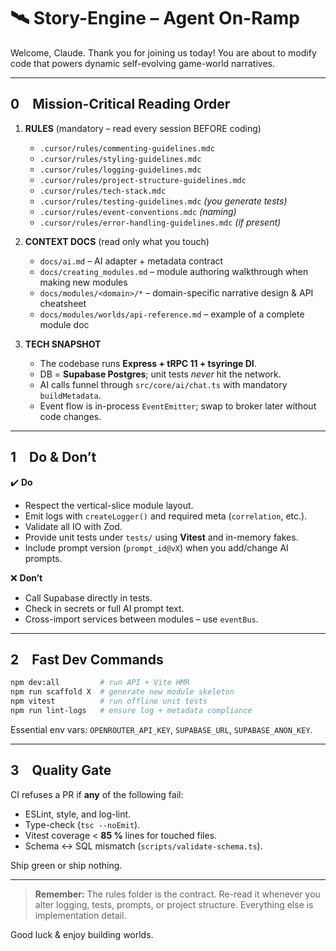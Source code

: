 # 🛰️ Story-Engine – Agent On-Ramp

Welcome, Claude. Thank you for joining us today!
You are about to modify code that powers dynamic self-evolving game-world narratives.

---

## 0 Mission-Critical Reading Order

1. **RULES** (mandatory – read every session BEFORE coding)  
   * `.cursor/rules/commenting-guidelines.mdc`  
   * `.cursor/rules/styling-guidelines.mdc`  
   * `.cursor/rules/logging-guidelines.mdc`  
   * `.cursor/rules/project-structure-guidelines.mdc`  
   * `.cursor/rules/tech-stack.mdc`  
   * `.cursor/rules/testing-guidelines.mdc` _(you generate tests)_  
   * `.cursor/rules/event-conventions.mdc` _(naming)_  
   * `.cursor/rules/error-handling-guidelines.mdc` _(if present)_

2. **CONTEXT DOCS** (read only what you touch)  
   * `docs/ai.md` – AI adapter + metadata contract  
   * `docs/creating_modules.md` – module authoring walkthrough when making new modules
   * `docs/modules/<domain>/*` – domain-specific narrative design & API cheatsheet  
   * `docs/modules/worlds/api-reference.md` – example of a complete module doc

3. **TECH SNAPSHOT**  
   * The codebase runs **Express + tRPC 11 + tsyringe DI**.  
   * DB = **Supabase Postgres**; unit tests _never_ hit the network.  
   * AI calls funnel through `src/core/ai/chat.ts` with mandatory `buildMetadata`.  
   * Event flow is in-process `EventEmitter`; swap to broker later without code changes.

---

## 1 Do & Don’t

✔️ **Do**

* Respect the vertical-slice module layout.  
* Emit logs with `createLogger()` and required meta (`correlation`, etc.).  
* Validate all IO with Zod.  
* Provide unit tests under `tests/` using **Vitest** and in-memory fakes.  
* Include prompt version (`prompt_id@vX`) when you add/change AI prompts.

❌ **Don’t**

* Call Supabase directly in tests.  
* Check in secrets or full AI prompt text.  
* Cross-import services between modules – use `eventBus`.

---

## 2 Fast Dev Commands

```bash
npm dev:all         # run API + Vite HMR
npm run scaffold X  # generate new module skeleton
npm vitest          # run offline unit tests
npm run lint-logs   # ensure log + metadata compliance
````

Essential env vars: `OPENROUTER_API_KEY`, `SUPABASE_URL`, `SUPABASE_ANON_KEY`.

---

## 3 Quality Gate

CI refuses a PR if **any** of the following fail:

* ESLint, style, and log-lint.
* Type-check (`tsc --noEmit`).
* Vitest coverage < **85 %** lines for touched files.
* Schema ↔ SQL mismatch (`scripts/validate-schema.ts`).

Ship green or ship nothing.

---

> **Remember:** The rules folder is the contract.
> Re-read it whenever you alter logging, tests, prompts, or project structure.
> Everything else is implementation detail.

Good luck & enjoy building worlds.